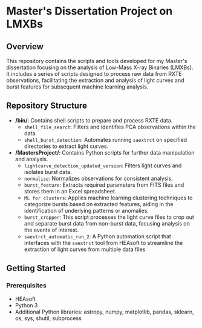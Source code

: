 # Master's Dissertation Project on LMXBs

## Overview
This repository contains the scripts and tools developed for my Master's dissertation focusing on the analysis of Low-Mass X-ray Binaries (LMXBs). It includes a series of scripts designed to process raw data from RXTE observations, facilitating the extraction and analysis of light curves and burst features for subsequent machine learning analysis.

## Repository Structure
- **/bin/**: Contains shell scripts to prepare and process RXTE data.
  - `shell_file_search`: Filters and identifies PCA observations within the data.
  - `shell_burst_detection`: Automates running `saextrct` on specified directories to extract light curves.
- **/MastersProject/**: Contains Python scripts for further data manipulation and analysis.
  - `lightcurve_detection_updated_version`: Filters light curves and isolates burst data.
  - `normalise`: Normalizes observations for consistent analysis.
  - `burst_feature`: Extracts required parameters from FITS files and stores them in an Excel spreadsheet.
  - `ML for clusters`: Applies machine learning clustering techniques to categorize bursts based on     extracted features, aiding in the identification of underlying patterns or anomalies.
  - `burst_cropper`: This script processes the light curve files to crop out and separate burst data from non-burst data, focusing analysis on the events of interest.
  - `saextrct_automatic_run_2`: A Python automation script that interfaces with the `saextrct` tool from HEAsoft to streamline the extraction of light curves from multiple data files

## Getting Started

### Prerequisites
- HEAsoft
- Python 3
- Additional Python libraries: astropy, numpy, matplotlib, pandas, sklearn, os, sys, shutil, subprocess

  
